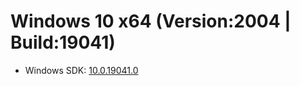 # Windows 10 x64 (Version:2004 | Build:19041)
* Windows SDK: [10.0.19041.0](https://go.microsoft.com/fwlink/?linkid=2120843)